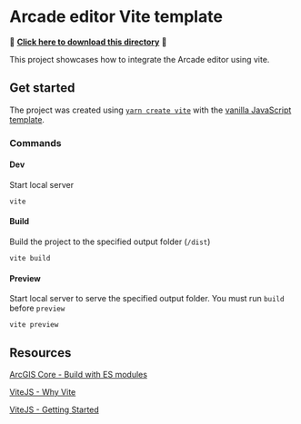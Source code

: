 # Arcade editor Vite template

📁 **[Click here to download this directory](https://download-directory.github.io?url=https://github.com/Esri/arcgis-maps-sdk-javascript-samples-beta/tree/main/packages/coding-components/templates/arcade-editor/vite)** 📁

This project showcases how to integrate the Arcade editor using vite.

## Get started

The project was created using [`yarn create vite`](https://vitejs.dev/guide/#scaffolding-your-first-vite-project) with the [vanilla JavaScript template](https://github.com/vitejs/vite/tree/main/packages/create-vite/template-vanilla).

### Commands

#### Dev

Start local server

```
vite
```

#### Build

Build the project to the specified output folder (`/dist`)

```
vite build
```

#### Preview

Start local server to serve the specified output folder. You must run `build` before `preview`

```
vite preview
```

## Resources

[ArcGIS Core - Build with ES modules](https://developers.arcgis.com/javascript/latest/es-modules/)

[ViteJS - Why Vite](https://vitejs.dev/guide/why.html)

[ViteJS - Getting Started](https://vitejs.dev/guide/)
